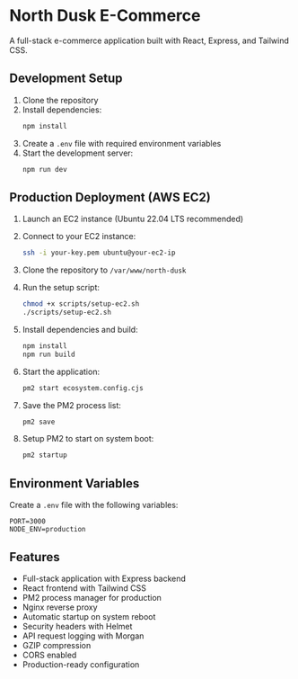 # North Dusk E-Commerce

A full-stack e-commerce application built with React, Express, and Tailwind CSS.

## Development Setup

1. Clone the repository
2. Install dependencies:
   ```bash
   npm install
   ```
3. Create a `.env` file with required environment variables
4. Start the development server:
   ```bash
   npm run dev
   ```

## Production Deployment (AWS EC2)

1. Launch an EC2 instance (Ubuntu 22.04 LTS recommended)

2. Connect to your EC2 instance:
   ```bash
   ssh -i your-key.pem ubuntu@your-ec2-ip
   ```

3. Clone the repository to `/var/www/north-dusk`

4. Run the setup script:
   ```bash
   chmod +x scripts/setup-ec2.sh
   ./scripts/setup-ec2.sh
   ```

5. Install dependencies and build:
   ```bash
   npm install
   npm run build
   ```

6. Start the application:
   ```bash
   pm2 start ecosystem.config.cjs
   ```

7. Save the PM2 process list:
   ```bash
   pm2 save
   ```

8. Setup PM2 to start on system boot:
   ```bash
   pm2 startup
   ```

## Environment Variables

Create a `.env` file with the following variables:

```
PORT=3000
NODE_ENV=production
```

## Features

- Full-stack application with Express backend
- React frontend with Tailwind CSS
- PM2 process manager for production
- Nginx reverse proxy
- Automatic startup on system reboot
- Security headers with Helmet
- API request logging with Morgan
- GZIP compression
- CORS enabled
- Production-ready configuration